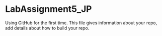 # LabAssignment5_JP
Using GitHub for the first time. This file gives information about your repo, add details  about how to build your repo.

